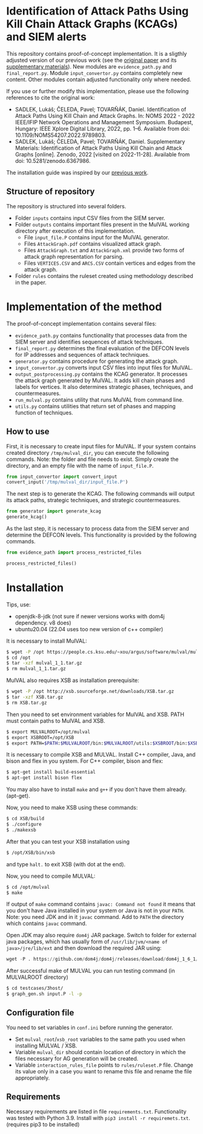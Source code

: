 # Identification of Attack Paths Using Kill Chain Attack Graphs (KCAGs) and SIEM alerts

This repository contains proof-of-concept implementation. It is a sligthly adjusted
version of our previous work (see the [original paper](https://doi.org/10.1109/NOMS54207.2022.9789803) and its 
[supplementary materials](https://doi.org/10.5281/zenodo.6367986)). New modules are
`evidence_path.py` and `final_report.py`. Module `input_convertor.py` contains completely new content. Other modules
contain adjusted functionality only where needed.

If you use or further modify this implementation, please use 
the following references to cite the original work:
* SADLEK, Lukáš; ČELEDA, Pavel; TOVARŇÁK, Daniel. Identification of Attack Paths Using Kill Chain and Attack Graphs.
In: NOMS 2022 - 2022 IEEE/IFIP Network Operations and Management Symposium. Budapest, Hungary: IEEE Xplore Digital
Library, 2022, pp. 1–6. Available from doi: 10.1109/NOMS54207.2022.9789803.
* SADLEK, Lukáš; ČELEDA, Pavel; TOVARŇÁK, Daniel. Supplementary Materials: Identification of Attack Paths Using Kill Chain
and Attack Graphs [online]. Zenodo, 2022 [visited on 2022-11-28].
Available from doi: 10.5281/zenodo.6367986.

The installation guide was inspired by our 
[previous work](https://www.muni.cz/en/research/publications/1724737).

## Structure of repository
The repository is structured into several folders. 
* Folder `inputs` contains input CSV files from the SIEM server. 
* Folder `outputs` contains important files present in the MulVAL working directory after execution of this 
implementation.
  * File `input_file.P` contains input for the MulVAL generator.
  * Files `AttackGraph.pdf` contains visualized attack graph.
  * Files `AttackGraph.txt` and `AttackGraph.xml` provide two forms of attack graph representation 
  for parsing.
  * Files `VERTICES.CSV` and `ARCS.CSV` contain vertices and edges from the attack graph.
* Folder `rules` contains the ruleset created using methodology described in the paper.

# Implementation of the method
The proof-of-concept implementation contains several files:
* `evidence_path.py` contains functionality that processes data from the SIEM server and
identifies sequences of attack techniques.
* `final_report.py` determines the final evaluation of the DEFCON levels for IP addresses and
sequences of attack techniques.
* `generator.py` contains procedure for generating the attack graph.
* `input_convertor.py` converts input CSV files into input files 
for MulVAL.
* `output_postprocessing.py` contains the KCAG generator. 
It processes the attack graph generated by MulVAL. It adds kill chain phases and labels for vertices. It also determines strategic phases, techniques,
and countermeasures.
* `run_mulval.py` contains utility that runs MulVAL from command line.
* `utils.py` contains utilities that return set of phases and mapping function of techniques.


## How to use
First, it is necessary to create input files for MulVAL. 
If your system contains created directory `/tmp/mulval_dir`, you can 
execute the following commands.
Note: the folder and file needs to exist.
Simply create the directory, and an empty file with the name of `input_file.P`.

```python
from input_convertor import convert_input
convert_input('/tmp/mulval_dir/input_file.P')
```

The next step is to generate the KCAG. The following commands will
output its attack paths, strategic techniques, and 
strategic countermeasures.

```python
from generator import generate_kcag
generate_kcag()
```

As the last step, it is necessary to process data from the SIEM server and determine
the DEFCON levels. This functionality is provided by the following commands.

```python
from evidence_path import process_restricted_files

process_restricted_files()
```

# Installation

Tips, use:
- openjdk-8-jdk (not sure if newer versions works with dom4j dependency. v8 does)
- ubuntu20.04 (22.04 uses too new version of c++ compiler)


It is necessary to install MulVAL:
```bash
$ wget -P /opt https://people.cs.ksu.edu/~xou/argus/software/mulval/mulval_1_1.tar.gz
$ cd /opt
$ tar -xzf mulval_1_1.tar.gz
$ rm mulval_1_1.tar.gz
```

MulVAL also requires XSB as installation prerequisite:
```bash
$ wget -P /opt http://xsb.sourceforge.net/downloads/XSB.tar.gz
$ tar -xzf XSB.tar.gz
$ rm XSB.tar.gz
```

Then you need to set environment variables for MulVAL and XSB. PATH must contain
paths to MulVAL and XSB.
```bash
$ export MULVALROOT=/opt/mulval
$ export XSBROOT=/opt/XSB
$ export PATH=$PATH:$MULVALROOT/bin:$MULVALROOT/utils:$XSBROOT/bin:$XSBROOT/build
```

It is necessary to compile XSB and MULVAL.
Install C++ compiler, Java, and bison and flex in you system. 
For C++ compiler, bison and flex:
```bash
$ apt-get install build-essential
$ apt-get install bison flex
```
You may also have to install `make` and `g++` if you don't have them already. (apt-get).


Now, you need to make XSB using these commands: 
```bash
$ cd XSB/build
$ ./configure
$ ./makexsb
```


After that you can test your XSB installation using
```bash
$ /opt/XSB/bin/xsb
```
and type `halt.` to exit XSB (with dot at the end).

Now, you need to compile MULVAL:
```bash
$ cd /opt/mulval
$ make
```

If output of `make` command contains `javac: Command not found` it means that you don't have Java installed in your
system or Java is not in your `PATH`. Note: you need JDK and in it `javac` command. Add to `PATH` the directory which
contains `javac` command. 

Open JDK may also require `dom4j` JAR package. Switch to folder for external java packages, 
which has usually form of `/usr/lib/jvm/<name of java>/jre/lib/ext` and then download the required JAR using:

```python
wget -P . https://github.com/dom4j/dom4j/releases/download/dom4j_1_6_1/dom4j-1.6.1.jar
```

After successful make of MULVAL you can run testing command (in MULVALROOT directory)
```bash
$ cd testcases/3host/
$ graph_gen.sh input.P -l -p
```

## Configuration file

You need to set variables in `conf.ini` before running the generator. 

* Set `mulval_root`/`xsb_root` variables to the same path you used when installing MULVAL / XSB. 
* Variable `mulval_dir` should contain location of directory in which the files necessary for AG generation will be created.
* Variable `interaction_rules_file` points to `rules/ruleset.P` file. Change its value only 
in a case you want to rename this file and rename the file appropriately.

## Requirements

Necessary requirements are listed in file `requirements.txt`. Functionality was 
tested with Python 3.9.
Install with `pip3 install -r requiremets.txt`. (requires pip3 to be installed)

